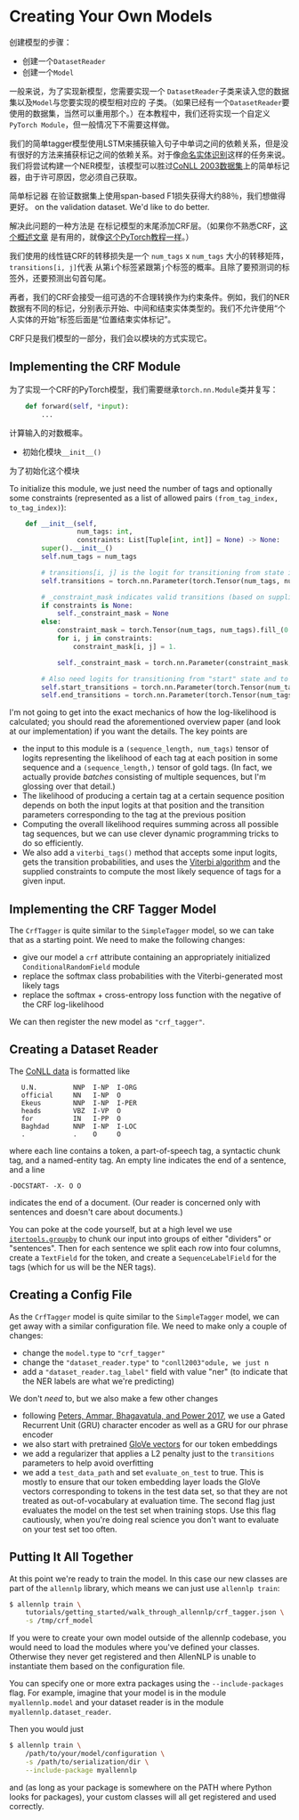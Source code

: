 # Creating Your Own Models

创建模型的步骤：

- 创建一个`DatasetReader`
- 创建一个`Model`

一般来说，为了实现新模型，您需要实现一个 `DatasetReader`子类来读入您的数据集以及`Model`与您要实现的模型相对应的 子类。（如果已经有一个`DatasetReader`要使用的数据集，当然可以重用那个。）在本教程中，我们还将实现一个自定义`PyTorch Module`，但一般情况下不需要这样做。

我们的简单tagger模型使用LSTM来捕获输入句子中单词之间的依赖关系，但是没有很好的方法来捕获标记之间的依赖关系。对于像[命名实体识别](https://en.wikipedia.org/wiki/Named-entity_recognition)这样的任务来说。我们将尝试构建一个NER模型，该模型可以胜过[CoNLL 2003数据集](https://www.clips.uantwerpen.be/conll2003/ner/)上的简单标记器，由于许可原因，您必须自己获取。

简单标记器 在验证数据集上使用span-based F1损失获得大约88％，我们想做得更好。
on the validation dataset. We'd like to do better.

解决此问题的一种方法是 在标记模型的末尾添加CRF层。（如果你不熟悉CRF，[这个概述文章](https://arxiv.org/abs/1011.4088) 是有用的，就像[这个PyTorch教程一样](http://pytorch.org/tutorials/beginner/nlp/advanced_tutorial.html)。）

我们使用的线性链CRF的转移损失是一个 `num_tags` x `num_tags` 大小的转移矩阵， `transitions[i, j]`代表 从第`i`个标签紧跟第`j`个标签的概率。且除了要预测词的标签外，还要预测出句首句尾。

再者，我们的CRF会接受一组可选的不合理转换作为约束条件。例如，我们的NER数据有不同的标记，分别表示开始、中间和结束实体类型的。我们不允许使用“个人实体的开始”标签后面是“位置结束实体标记”。

CRF只是我们模型的一部分，我们会以模块的方式实现它。

## Implementing the CRF Module

为了实现一个CRF的PyTorch模型，我们需要继承`torch.nn.Module`类并复写：

```python
    def forward(self, *input):
        ...
```

计算输入的对数概率。

- 初始化模块`__init__()`

为了初始化这个模块

To initialize this module, we just need the number of tags and optionally some constraints
(represented as a list of allowed pairs `(from_tag_index, to_tag_index)`):

```python
    def __init__(self,
                 num_tags: int,
                 constraints: List[Tuple[int, int]] = None) -> None:
        super().__init__()
        self.num_tags = num_tags

        # transitions[i, j] is the logit for transitioning from state i to state j.
        self.transitions = torch.nn.Parameter(torch.Tensor(num_tags, num_tags))

        # _constraint_mask indicates valid transitions (based on supplied constraints).
        if constraints is None:
            self._constraint_mask = None
        else:
            constraint_mask = torch.Tensor(num_tags, num_tags).fill_(0.)
            for i, j in constraints:
                constraint_mask[i, j] = 1.

            self._constraint_mask = torch.nn.Parameter(constraint_mask, requires_grad=False)

        # Also need logits for transitioning from "start" state and to "end" state.
        self.start_transitions = torch.nn.Parameter(torch.Tensor(num_tags))
        self.end_transitions = torch.nn.Parameter(torch.Tensor(num_tags))
```

I'm not going to get into the exact mechanics of how the log-likelihood is calculated;
you should read the aforementioned overview paper
(and look at our implementation)
if you want the details. The key points are

- the input to this module is a `(sequence_length, num_tags)` tensor of logits
  representing the likelihood of each tag at each position in some sequence
  and a `(sequence_length,)` tensor of gold tags. (In fact, we actually provide
  _batches_ consisting of multiple sequences, but I'm glossing over that detail.)
- The likelihood of producing a certain tag at a certain sequence position depends on both
  the input logits at that position and the transition parameters corresponding to the
  tag at the previous position
- Computing the overall likelihood requires summing across all possible tag sequences,
  but we can use clever dynamic programming tricks to do so efficiently.
- We also add a `viterbi_tags()` method that accepts some input logits,
  gets the transition probabilities, and uses the
  [Viterbi algorithm](https://en.wikipedia.org/wiki/Viterbi_algorithm)
  and the supplied constraints
  to compute the most likely sequence of tags for a given input.

## Implementing the CRF Tagger Model

The `CrfTagger` is quite similar to the `SimpleTagger` model,
so we can take that as a starting point. We need to make the following changes:

- give our model a `crf` attribute containing an appropriately initialized
  `ConditionalRandomField` module
- replace the softmax class probabilities with the Viterbi-generated most likely tags
- replace the softmax + cross-entropy loss function
  with the negative of the CRF log-likelihood

We can then register the new model as `"crf_tagger"`.

## Creating a Dataset Reader

The [CoNLL data](https://www.clips.uantwerpen.be/conll2003/ner/) is formatted like

```
   U.N.         NNP  I-NP  I-ORG
   official     NN   I-NP  O
   Ekeus        NNP  I-NP  I-PER
   heads        VBZ  I-VP  O
   for          IN   I-PP  O
   Baghdad      NNP  I-NP  I-LOC
   .            .    O     O
```

where each line contains a token, a part-of-speech tag, a syntactic chunk tag, and a named-entity tag.
An empty line indicates the end of a sentence, and a line

```
-DOCSTART- -X- O O
```

indicates the end of a document. (Our reader is concerned only with sentences
and doesn't care about documents.)

You can poke at the code yourself, but at a high level we use
[`itertools.groupby`](https://docs.python.org/3/library/itertools.html#itertools.groupby)
to chunk our input into groups of either "dividers" or "sentences".
Then for each sentence we split each row into four columns,
create a `TextField` for the token, and create a `SequenceLabelField`
for the tags (which for us will be the NER tags).

## Creating a Config File

As the `CrfTagger` model is quite similar to the `SimpleTagger` model,
we can get away with a similar configuration file. We need to make only
a couple of changes:

- change the `model.type` to `"crf_tagger"`
- change the `"dataset_reader.type"` to `"conll2003"odule, we just n`
- add a `"dataset_reader.tag_label"` field with value "ner" (to indicate that the NER labels are what we're predicting)

We don't *need* to, but we also make a few other changes

- following [Peters, Ammar, Bhagavatula, and Power 2017](https://www.semanticscholar.org/paper/Semi-supervised-sequence-tagging-with-bidirectiona-Peters-Ammar/73e59cb556351961d1bdd4ab68cbbefc5662a9fc), we use a
  Gated Recurrent Unit (GRU) character encoder
  as well as a GRU for our phrase encoder
- we also start with pretrained [GloVe vectors](https://nlp.stanford.edu/projects/glove/) for our token embeddings
- we add a regularizer that applies a L2 penalty just to the `transitions`
  parameters to help avoid overfitting
- we add a `test_data_path` and set `evaluate_on_test` to true.
  This is mostly to ensure that our token embedding layer loads the GloVe
  vectors corresponding to tokens in the test data set, so that they are not
  treated as out-of-vocabulary at evaluation time. The second flag just evaluates
  the model on the test set when training stops. Use this flag cautiously,
  when you're doing real science you don't want to evaluate on your test set too often.

## Putting It All Together

At this point we're ready to train the model.
In this case our new classes are part of the `allennlp` library,
which means we can just use `allennlp train`:

```bash
$ allennlp train \
    tutorials/getting_started/walk_through_allennlp/crf_tagger.json \
    -s /tmp/crf_model
```

If you were to create your own model outside of the allennlp codebase,
you would need to load the modules where you've defined your classes.
Otherwise they never get registered and then AllenNLP is unable to
instantiate them based on the configuration file.

You can specify one or more extra packages using the
`--include-packages` flag. For example, imagine that
your model is in the module `myallennlp.model`
and your dataset reader is in the module `myallennlp.dataset_reader`.

Then you would just

```bash
$ allennlp train \
    /path/to/your/model/configuration \
    -s /path/to/serialization/dir \
    --include-package myallennlp
```

and (as long as your package is somewhere on the PATH
where Python looks for packages), your custom classes
will all get registered and used correctly.